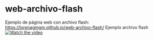 # web-archivo-flash
Ejemplo de página web con archivo flash: https://lorenagmgm.github.io/web-archivo-flash/
Ejemplo archivo flash
[![Watch the video](https://raw.github.com/GabLeRoux/WebMole/master/ressources/WebMole_Youtube_Video.png)](https://www.youtube.com/watch?v=KT71ANg6JKw)
